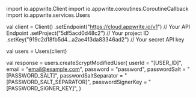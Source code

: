 import io.appwrite.Client
import io.appwrite.coroutines.CoroutineCallback
import io.appwrite.services.Users

val client = Client()
    .setEndpoint("https://cloud.appwrite.io/v1") // Your API Endpoint
    .setProject("5df5acd0d48c2") // Your project ID
    .setKey("919c2d18fb5d4...a2ae413da83346ad2") // Your secret API key

val users = Users(client)

val response = users.createScryptModifiedUser(
    userId = "[USER_ID]",
    email = "email@example.com",
    password = "password",
    passwordSalt = "[PASSWORD_SALT]",
    passwordSaltSeparator = "[PASSWORD_SALT_SEPARATOR]",
    passwordSignerKey = "[PASSWORD_SIGNER_KEY]",
)
